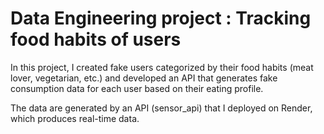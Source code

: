 # Data Engineering project : Tracking food habits of users

In this project, I created fake users categorized by their food habits 
(meat lover, vegetarian, etc.) and developed an API that generates 
fake consumption data for each user based on their eating profile.

The data are generated by an API (sensor_api) that I deployed on Render, 
which produces real-time data.

## 
